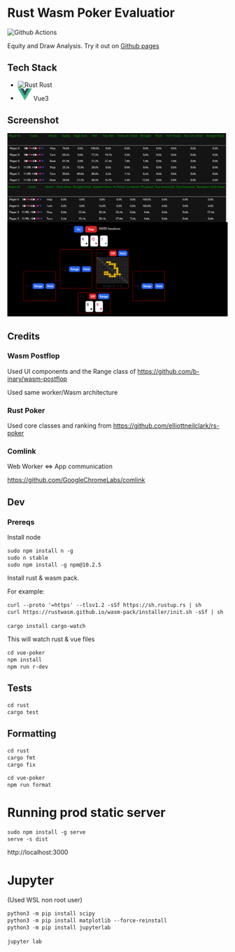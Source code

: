 # Rust Wasm Poker Evaluatior 

![Github Actions](https://github.com/eric7237cire/poker_eval/actions/workflows/build.yml/badge.svg)

Equity and Draw Analysis.  Try it out on [Github pages](https://eric7237cire.github.io/poker_eval)

## Tech Stack

* ![Rust](http://rust-lang.org/logos/rust-logo-32x32.png) Rust
* <img src="dev/v-logo.svg"  width=32/> Vue3

## Screenshot

![Screenshot](dev/screenshot.png)

## Credits

### Wasm Postflop

Used UI components and the Range class of https://github.com/b-inary/wasm-postflop

Used same worker/Wasm architecture

### Rust Poker 

Used core classes and ranking from https://github.com/elliottneilclark/rs-poker

### Comlink

Web Worker <=> App communication 

https://github.com/GoogleChromeLabs/comlink

## Dev

### Prereqs

Install node

```  
sudo npm install n -g
sudo n stable
sudo npm install -g npm@10.2.5
```

Install rust & wasm pack.

For example:

``` 
curl --proto '=https' --tlsv1.2 -sSf https://sh.rustup.rs | sh
curl https://rustwasm.github.io/wasm-pack/installer/init.sh -sSf | sh

cargo install cargo-watch
```

This will watch rust & vue files
```
cd vue-poker
npm install
npm run r-dev
```

## Tests

```
cd rust
cargo test
```

## Formatting

```
cd rust
cargo fmt
cargo fix
```

```
cd vue-poker
npm run format
```

# Running prod static server

```
sudo npm install -g serve
serve -s dist
```

http://localhost:3000

# Jupyter

(Used WSL non root user)
```
python3 -m pip install scipy
python3 -m pip install matplotlib --force-reinstall
python3 -m pip install jupyterlab

jupyter lab
```